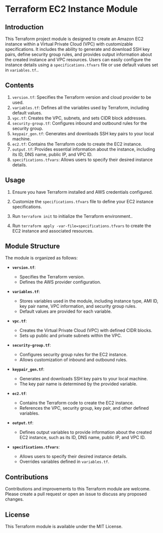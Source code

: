 # Terraform EC2 Instance Module

## Introduction

This Terraform project module is designed to create an Amazon EC2 instance within a Virtual Private Cloud (VPC) with customizable specifications. It includes the ability to generate and download SSH key pairs, define security group rules, and provides output information about the created instance and VPC resources. Users can easily configure the instance details using a `specifications.tfvars` file or use default values set in `variables.tf`..

## Contents

1. `version.tf`: Specifies the Terraform version and cloud provider to be used.
2. `variables.tf`: Defines all the variables used by Terraform, including default values.
3. `vpc.tf`: Creates the VPC, subnets, and sets CIDR block addresses.
4. `security-group.tf`: Configures inbound and outbound rules for the security group.
5. `keypair_gen.tf`: Generates and downloads SSH key pairs to your local machine.
6. `ec2.tf`: Contains the Terraform code to create the EC2 instance.
7. `output.tf`: Provides essential information about the instance, including its ID, DNS name, public IP, and VPC ID.
8. `specifications.tfvars`: Allows users to specify their desired instance details.

## Usage

1. Ensure you have Terraform installed and AWS credentials configured.

2. Customize the `specifications.tfvars` file to define your EC2 instance specifications.

3. Run `terraform init` to initialize the Terraform environment..

4. Run `terraform apply -var-file=specifications.tfvars` to create the EC2 instance and associated resources.

## Module Structure

The module is organized as follows:

- **`version.tf`**:
  - Specifies the Terraform version.
  - Defines the AWS provider configuration.

- **`variables.tf`**:
  - Stores variables used in the module, including instance type, AMI ID, key pair name, VPC information, and security group rules.
  - Default values are provided for each variable.

- **`vpc.tf`**:
  - Creates the Virtual Private Cloud (VPC) with defined CIDR blocks.
  - Sets up public and private subnets within the VPC.

- **`security-group.tf`**:
  - Configures security group rules for the EC2 instance.
  - Allows customization of inbound and outbound rules.

- **`keypair_gen.tf`**:
  - Generates and downloads SSH key pairs to your local machine.
  - The key pair name is determined by the provided variable.

- **`ec2.tf`**:
  - Contains the Terraform code to create the EC2 instance.
  - References the VPC, security group, key pair, and other defined variables.

- **`output.tf`**:
  - Defines output variables to provide information about the created EC2 instance, such as its ID, DNS name, public IP, and VPC ID.

- **`specifications.tfvars`**:
  - Allows users to specify their desired instance details.
  - Overrides variables defined in `variables.tf`.

## Contributions

Contributions and improvements to this Terraform module are welcome. Please create a pull request or open an issue to discuss any proposed changes.

## License

This Terraform module is available under the MIT License.
